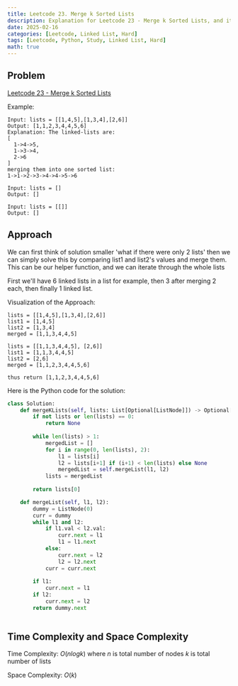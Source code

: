 ```yaml
---
title: Leetcode 23. Merge k Sorted Lists
description: Explanation for Leetcode 23 - Merge k Sorted Lists, and its solution in Python.
date: 2025-02-16
categories: [Leetcode, Linked List, Hard]
tags: [Leetcode, Python, Study, Linked List, Hard]
math: true
---
```


## Problem
[Leetcode 23 - Merge k Sorted Lists](https://leetcode.com/problems/merge-k-sorted-lists/description/)

Example:
```
Input: lists = [[1,4,5],[1,3,4],[2,6]]
Output: [1,1,2,3,4,4,5,6]
Explanation: The linked-lists are:
[
  1->4->5,
  1->3->4,
  2->6
]
merging them into one sorted list:
1->1->2->3->4->4->5->6

Input: lists = []
Output: []

Input: lists = [[]]
Output: []
```

## Approach

We can first think of solution smaller 'what if there were only 2 lists' then we can simply solve this by comparing list1 and list2's values and merge them. This can be our helper function, and we can iterate through the whole lists

First we'll have 6 linked lists in a list for example, then 3 after merging 2 each, then finally 1 linked list.

Visualization of the Approach:
```
lists = [[1,4,5],[1,3,4],[2,6]]
list1 = [1,4,5]
list2 = [1,3,4]
merged = [1,1,3,4,4,5]

lists = [[1,1,3,4,4,5], [2,6]]
list1 = [1,1,3,4,4,5]
list2 = [2,6]
merged = [1,1,2,3,4,4,5,6]

thus return [1,1,2,3,4,4,5,6]
```

Here is the Python code for the solution:
```python
class Solution:
    def mergeKLists(self, lists: List[Optional[ListNode]]) -> Optional[ListNode]:
        if not lists or len(lists) == 0:
            return None
        
        while len(lists) > 1:
            mergedList = []
            for i in range(0, len(lists), 2):
                l1 = lists[i]
                l2 = lists[i+1] if (i+1) < len(lists) else None
                mergedList = self.mergeList(l1, l2)
            lists = mergedList
        
        return lists[0]

    def mergeList(self, l1, l2):
        dummy = ListNode(0)
        curr = dummy
        while l1 and l2:
            if l1.val < l2.val:
                curr.next = l1
                l1 = l1.next
            else:
                curr.next = l2
                l2 = l2.next
            curr = curr.next
        
        if l1:
            curr.next = l1
        if l2:
            curr.next = l2
        return dummy.next
    
```
## Time Complexity and Space Complexity

Time Complexity: $O(n log k)$ where $n$ is total number of nodes $k$ is total number of lists

Space Complexity: $O(k)$